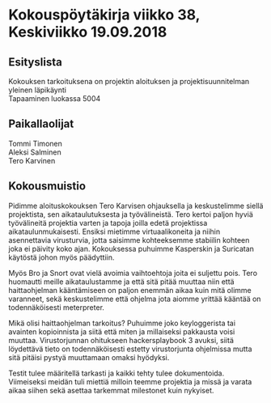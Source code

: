 # Kokouspöytäkirja viikko 38, Keskiviikko 19.09.2018  

## Esityslista  
Kokouksen tarkoituksena on projektin aloituksen ja projektisuunnitelman yleinen läpikäynti  
Tapaaminen luokassa 5004  

## Paikallaolijat
Tommi Timonen  
Aleksi Salminen  
Tero Karvinen  

## Kokousmuistio

Pidimme aloituskokouksen Tero Karvisen ohjauksella ja keskustelimme siellä projektista, sen aikataulutuksesta ja työvälineistä. Tero kertoi paljon hyviä työvälineitä projektia varten ja tapoja joilla edetä projektissa aikataulunmukaisesti. Ensiksi mietimme virtuaalikoneita ja niihin asennettavia virusturvia, jotta saisimme kohteeksemme stabiilin kohteen joka ei päivity koko ajan. Kokouksessa puhuimme Kasperskin ja Suricatan käytöstä johon myös päädyttiin.  

Myös Bro ja Snort ovat vielä avoimia vaihtoehtoja joita ei suljettu pois. Tero huomautti meille aikataulustamme ja että sitä pitää muuttaa niin että haittaohjelman kääntämiseen on paljon enemmän aikaa kuin mitä olimme varanneet, sekä keskustelimme että ohjelma jota aiomme yrittää kääntää on todennäköisesti meterpreter.  

Mikä olisi haittaohjelman tarkoitus? Puhuimme joko keyloggerista tai avainten kopioinnista ja siitä että miten ja millaiseksi pakkausta voisi muuttaa. Virustorjunnan ohitukseen hackersplaybook 3 avuksi, siitä löydettävä tieto on todennäköisesti estetty virustorjunta ohjelmissa mutta sitä pitäisi pystyä muuttamaan omaksi hyödyksi.  

Testit tulee määritellä tarkasti ja kaikki tehty tulee dokumentoida. Viimeiseksi meidän tuli miettiä milloin teemme projektia ja missä ja varata aikaa siihen sekä asettaa tarkemmat milestonet kuin nykyiset.
